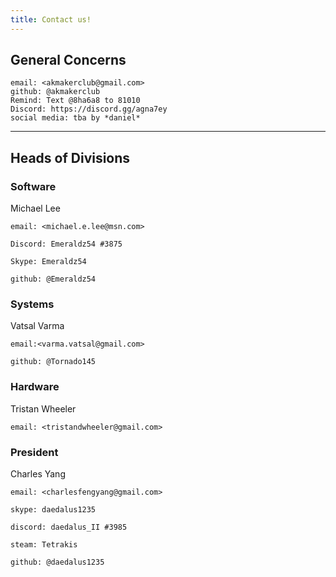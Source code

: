 ```yaml
---
title: Contact us!
---
```

## General Concerns

    email: <akmakerclub@gmail.com>
    github: @akmakerclub
    Remind: Text @8ha6a8 to 81010
    Discord: https://discord.gg/agna7ey
    social media: tba by *daniel*
    
---

## Heads of Divisions

### Software

Michael Lee

    email: <michael.e.lee@msn.com>
    
    Discord: Emeraldz54 #3875
    
    Skype: Emeraldz54
    
    github: @Emeraldz54
    
### Systems

Vatsal Varma

    email:<varma.vatsal@gmail.com>
    
    github: @Tornado145
    
### Hardware

Tristan Wheeler

    email: <tristandwheeler@gmail.com>
    
### President
Charles Yang

    email: <charlesfengyang@gmail.com>
    
    skype: daedalus1235
    
    discord: daedalus_II #3985
    
    steam: Tetrakis
    
    github: @daedalus1235
